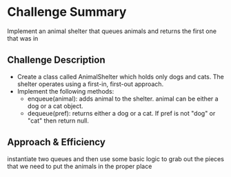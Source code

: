 # Challenge Summary
Implement an animal shelter that queues animals and returns the first one that was in

## Challenge Description


* Create a class called AnimalShelter which holds only dogs and cats. The shelter operates using a first-in, first-out approach.
* Implement the following methods:
  * enqueue(animal): adds animal to the shelter. animal can be either a dog or a cat object.
  * dequeue(pref): returns either a dog or a cat. If pref is not "dog" or "cat" then return null.

## Approach & Efficiency

instantiate two queues and then use some basic logic to grab out the pieces that we need to put the animals in the proper place
